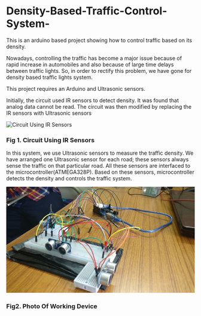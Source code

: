# Density-Based-Traffic-Control-System-
This is an arduino based project showing how to control traffic based on its density. 

Nowadays, controlling the traffic has become a major issue because of rapid increase in automobiles and also because of large time delays between traffic lights. So, in order to rectify this problem, we have gone for density based traffic lights system. 

This project requires an Arduino and Ultrasonic sensors.

Initially, the circuit used IR sensors to detect density. It was found that analog data cannot be read. The circuit was then modified by replacing the IR sensors with Ultrasonic sensors

![Circuit Using IR Sensors](https://www.electronicshub.org/wp-content/uploads/2014/06/Density-Based-Traffic-Lights-System-Circuit-Diagram.jpg)
###                                               Fig 1. Circuit Using IR Sensors

In this system, we use Ultrasonic sensors to measure the traffic density. We have arranged one Ultrasonic sensor for each road; these sensors always sense the traffic on that particular road. All these sensors are interfaced to the microcontroller(ATMEGA328P). Based on these sensors, microcontroller detects the density and controls the traffic system.

![](456.jpg)
###                                                 Fig2. Photo Of Working Device
